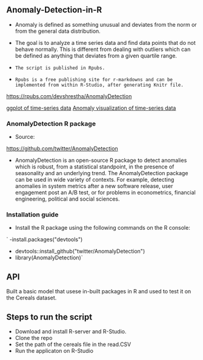 ## Anomaly-Detection-in-R
- Anomaly is defined as something unusual and deviates from the norm or from the general data distribution. 
- The goal is to analyze a time series data and find data points that do not behave normally. This is different from dealing with outliers which can be defined as anything that deviates from a given quartile range. 

- `The script is published in Rpubs.` 
- `Rpubs is a free publishing site for r-markdowns and can be implemented from within R-Studio, after generating Knitr file. `

https://rpubs.com/devshrestha/AnomalyDetection

[ggplot of time-series data](Assets/Anom1.jpg)
[Anomaly visualization of time-series data](Assets/Anom2.jpg)

### AnomalyDetection R package
- Source:  

https://github.com/twitter/AnomalyDetection
- AnomalyDetection is an open-source R package to detect anomalies which is robust, from a statistical standpoint, in the presence of seasonality and an underlying trend. The AnomalyDetection package can be used in wide variety of contexts. For example, detecting anomalies in system metrics after a new software release, user engagement post an A/B test, or for problems in econometrics, financial engineering, political and social sciences.

### Installation guide 
- Install the R package using the following commands on the R console:

` -install.packages("devtools")
- devtools::install_github("twitter/AnomalyDetection")
- library(AnomalyDetection)`

## API
Built a basic model that usese in-built packages in R and used to test it on the Cereals dataset. 

## Steps to run the script
- Download and install R-server and R-Studio. 
- Clone the repo 
- Set the path of the cereals file in the read.CSV
- Run the applicaton on R-Studio
